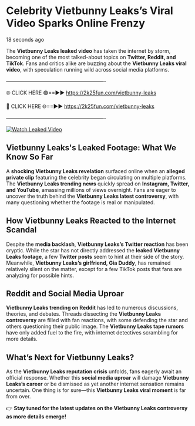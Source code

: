 # Celebrity Vietbunny Leaks’s Viral Video Sparks Online Frenzy

18 seconds ago

The **Vietbunny Leaks leaked video** has taken the internet by storm, becoming one of the most talked-about topics on **Twitter, Reddit, and TikTok**. Fans and critics alike are buzzing about the **Vietbunny Leaks viral video**, with speculation running wild across social media platforms.

———————————————————-

🌐 CLICK HERE 🟢==►► https://2k25fun.com/vietbunny-leaks

🔴 CLICK HERE 🌐==►► https://2k25fun.com/vietbunny-leaks

———————————————————-

[![Watch Leaked Video](https://miro.medium.com/v2/resize:fit:828/format:webp/1*cilzJN44JGOrTw9NJCrNHA.gif "Watch Leaked Video")](https://2k25fun.com/vietbunny-leaks)

## **Vietbunny Leaks's Leaked Footage: What We Know So Far**  
A **shocking Vietbunny Leaks revelation** surfaced online when an **alleged private clip** featuring the celebrity began circulating on multiple platforms. The **Vietbunny Leaks trending news** quickly spread on **Instagram, Twitter, and YouTube**, amassing millions of views overnight. Fans are eager to uncover the truth behind the **Vietbunny Leaks latest controversy**, with many questioning whether the footage is real or manipulated.  

## **How Vietbunny Leaks Reacted to the Internet Scandal**  
Despite the **media backlash**, **Vietbunny Leaks’s Twitter reaction** has been cryptic. While the star has not directly addressed the **leaked Vietbunny Leaks footage**, a few **Twitter posts** seem to hint at their side of the story. Meanwhile, **Vietbunny Leaks’s girlfriend, Gia Duddy**, has remained relatively silent on the matter, except for a few TikTok posts that fans are analyzing for possible hints.  

## **Reddit and Social Media Uproar**  
**Vietbunny Leaks trending on Reddit** has led to numerous discussions, theories, and debates. Threads dissecting the **Vietbunny Leaks controversy** are filled with fan reactions, with some defending the star and others questioning their public image. The **Vietbunny Leaks tape rumors** have only added fuel to the fire, with internet detectives scrambling for more details.  

## **What’s Next for Vietbunny Leaks?**  
As the **Vietbunny Leaks reputation crisis** unfolds, fans eagerly await an official response. Whether this **social media uproar** will damage **Vietbunny Leaks’s career** or be dismissed as yet another internet sensation remains uncertain. One thing is for sure—this **Vietbunny Leaks viral moment** is far from over.  

👉 **Stay tuned for the latest updates on the Vietbunny Leaks controversy as more details emerge!**  
